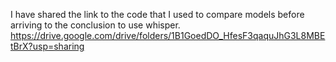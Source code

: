 I have shared the link to the code that I used to compare models before arriving to the conclusion to use whisper.
https://drive.google.com/drive/folders/1B1GoedDO_HfesF3qaquJhG3L8MBEtBrX?usp=sharing
